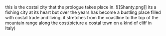 this is the costal city that the prologue takes place in.
![[Shanty.png]]
its a fishing city at its heart but over the years has become a bustling place filled with costal trade and living. it stretches from the coastline to the top of the mountain range along the cost(picture a costal town on a kind of cliff in Italy)

